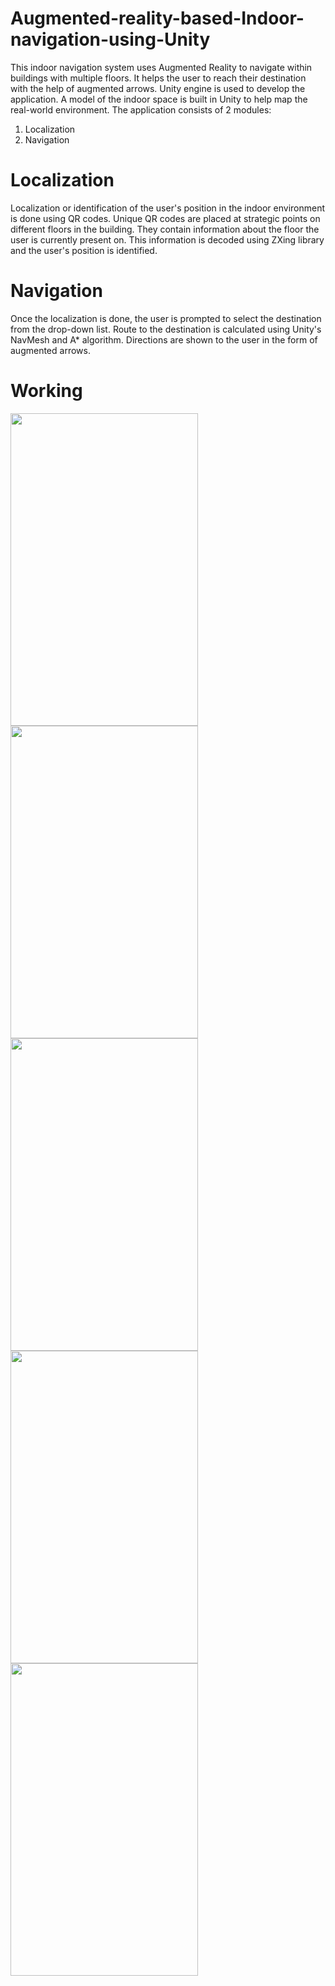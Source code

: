 # Augmented-reality-based-Indoor-navigation-using-Unity
This indoor navigation system uses Augmented Reality to navigate within buildings with multiple floors. It helps the user to reach their destination with the help of augmented arrows. Unity engine is used to develop the application. A model of the indoor space is built in Unity to help map the real-world environment. The application consists of 2 modules:
1. Localization
2. Navigation
# Localization 
Localization or identification of the user's position in the indoor environment is done using QR codes. Unique QR codes are placed at strategic points on different floors in the building. They contain information about the floor the user is currently present on. This information is decoded using ZXing library and the user's position is identified.
# Navigation
Once the localization is done, the user is prompted to select the destination from the drop-down list. Route to the destination is calculated using Unity's NavMesh and A* algorithm. Directions are shown to the user in the form of augmented arrows.
# Working

<img src="https://github.com/adits16/Augmented-reality-based-Indoor-navigation-using-Unity/assets/81611120/aabdb9ef-0719-41ce-8da4-a2a2836f2c65" width="300" height="500">
<img src="https://github.com/adits16/Augmented-reality-based-Indoor-navigation-using-Unity/assets/81611120/3fbc77df-427f-4416-a14d-3d62f6278929" width="300" height="500">
<img src="https://github.com/adits16/Augmented-reality-based-Indoor-navigation-using-Unity/assets/81611120/6d5c9dad-1a25-40f2-bf95-7b31b554fe55" width="300" height="500">
<img src="https://github.com/adits16/Augmented-reality-based-Indoor-navigation-using-Unity/assets/81611120/034e1be6-3062-4dec-9328-c398dbe612c8" width="300" height="500">
<img src="https://github.com/adits16/Augmented-reality-based-Indoor-navigation-using-Unity/assets/81611120/28aa6dc5-8ebe-4145-852a-77ddf45fac13" width="300" height="500">
